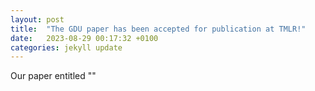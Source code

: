 ```yaml
---
layout: post
title:  "The GDU paper has been accepted for publication at TMLR!"
date:   2023-08-29 00:17:32 +0100
categories: jekyll update
---
```


Our paper entitled ""
